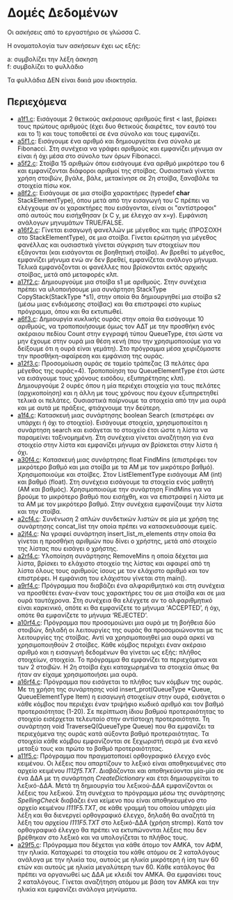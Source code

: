 # Δομές Δεδομένων

Οι ασκήσεις από το εργαστήριο σε γλώσσα C.  

Η ονοματολογία των ασκήσεων έχει ως εξής:

a: συμβολίζει την λέξη άσκηση  
f: συμβολίζει το φυλλάδιο

Τα φυλλάδια ΔΕΝ είναι δικιά μου ιδιοκτησία.

## Περιεχόμενα

* [a1f1.c](./f1/a1f1.c):  Εισάγουμε 2 θετικούς ακέραιους αριθμούς first < last, βρίσκει τους πρώτους αριθμούς (έχει δυο θετικούς διαιρέτες, τον εαυτό του και το 1) και τους τοποθετεί σε ένα σύνολο και τους εμφανίζει.  
* [a5f1.c](./f1/a5f1.c):  Εισάγουμε ένα αριθμό και δημιουργείται ένα σύνολο με Fibonacci. Στη συνέχεια να γράφει αριθμούς και εμφανίζει μήνυμα αν είναι ή όχι μέσα στο σύνολο των όρων Fibonacci.  
* [a5f2.c](./f2/a5f2.c):  Στοίβα 15 αριθμών όπου εισάγουμε ένα αριθμό μικρότερο του 6 και εμφανίζονται διάφοροι αριθμοί της στοίβας. Ουσιαστικά γίνεται χρήση στοιβών, βγάλε, βάλε, μετακίνησε σε 2η στοίβα, ξαναβάλε τα στοιχεία πίσω κοκ.  
* [a8f2.c](./f2/a8f2.c): Εισάγουμε σε μια στοίβα χαρακτήρες (typedef **char** StackElementType), όπου μετά από την εισαγωγή του C πρέπει να ελέγχουμε αν οι χαρακτήρες που εισάγονται, είναι οι "αντίστροφοι" από αυτούς που εισήχθησαν (x C y, με έλεγχο αν x=y). Εμφάνιση ανάλογων μηνυμάτων TRUE/FALSE.   
* [a16f2.c](./f2/a16f2.c):  Γίνεται εισαγωγή φανελλών με μέγεθος και τιμής (ΠΡΟΣΟΧΗ στο StackElementType), σε μια στοίβα. Γίνεται ερώτηση για μέγεθος φανέλλας και ουσιαστικά γίνεται σύγκριση των στοιχείων που εξάγονται (και εισάγονται σε βοηθητική στοίβα). Αν βρεθεί το μέγεθος, εμφανίζει μήνυμα ενώ αν δεν βρεθεί, εμφανίζεται ανάλογο μήνυμα. Τελικά εμφανόζονται οι φανέλλες που βρίσκονται εκτός αρχικής στοίβας, μετά από μεταφορές κλπ.  
* [a17f2.c](./f2/a17f2.c): Δημιουργούμε μια στοίβα s1 με αριθμούς. Στην συνέχεια πρέπει να υλοποιήσουμε μια συνάρτηση StackType CopyStack(StackType *s1), στην οποία θα δημιουργηθεί μια στοίβα s2 (μέσω μιας ενδιάμεσης στοίβας) και θα επιστραφεί στο κυρίως πρόγραμμα, όπου και θα εκτυπωθεί.  
* [a6f3.c](./f3/a6f3.c): Δημιουργία κυκλικής ουράς στην οποία θα εισάγουμε 10 αριθμούς, να τροποποιήσουμε όμως τον ΑΔΤ με την προσθήκη ενός ακέραιου πεδίου Count στην εγγραφή τύπου QueueType, έτσι ώστε να μην έχουμε στην ουρά μια θέση κενή (που την χρησιμοποιούμε για να δείξουμε ότι η ουρά είναι γεμάτη). Στο πρόγραμμα μέσα χειριζόμαστε την προσθήκη-αφαίρεση και εμφάνιση της ουράς.   
* [a12f3.c](./f3/a12f3.c):  Προσομοίωση ουράς σε ταμείο τράπεζας (3 πελάτες άρα μέγεθος της ουράς=4). Τροποποίηση του QueueElementType έτσι ώστε να εισάγουμε τους χρόνους εισόδου, εξυπηρέτησης κλπ). Δημιουργούμε 2 ουρές όπου η μία περιέχει στοιχεία για τους πελάτες (αρχικοποίηση) και η άλλη με τους χρόνους που έχουν εξυπηρετηθεί τελικά οι πελάτες. Ουσιαστικά παίρνουμε τα στοιχεία από την μια ουρά και με αυτά με πράξεις, φτιάχνουμε την δεύτερη.  
* [a1f4.c](./f4/a1f4.c):  Κατασκευή μιας συνάρτησης boolean Search (επιστρέφει αν υπάρχει ή όχι το στοιχείο). Εισάγουμε στοιχεία, χρησιμοποιείται η συνάρτηση search και εισάγεται το στοιχείο έτσι ώστε η λίστα να παραμείνει ταξινομημένη. Στη συνέχεια γίνεται αναζήτηση για ένα στοιχείο στην λίστα και εμφανίζει μήνυμα αν βρίσκεται στην λίστα ή όχι.  
* [a30f4.c](./f4/a30f4.c):  Κατασκευή μιας συνάρτησης float FindMins (επιστρέφει τον μικρότερο βαθμό και μια στοίβα με τα ΑΜ με τον μικρότερο βαθμό). Χρησιμοποιούμε και στοίβες. Στον ListElementType εισάγουμε ΑΜ (int) και βαθμό (float). Στη συνέχεια εισάγουμε τα στοιχεία ενός μαθητή (ΑΜ και βαθμός). Χρησιμοποιούμε την συνάρτηση FindMins για να βρούμε το μικρότερο βαθμό που εισήχθη, και να επιστραφεί η λίστα με τα ΑΜ με τον μικρότερο βαθμό. Στην συνέχεια εμφανίζουμε την λίστα και την στοίβα.  
* [a2cf4.c](./f4/a2cf4.c):  Συνένωση 2 απλών συνδετικών λιστών σε μία με χρήση της συνάρτησης concat_list την οποία πρέπει να κατασκευάσουμε εμείς.  
* [a2jf4.c](./f4/a2jf4.c):  Να γραφεί συνάρτηση insert_list_m_elements στην οποία θα γίνεται η προσθήκη αριθμών που δίνει ο χρήστης, μετά από στοιχείο της λίστας που εισάγει ο χρήστης.  
* [a2rf4.c](./f4/a2rf4.c):  Υλοποίηση συνάρτησης RemoveMins η οποία δέχεται μια λίστα, βρίσκει το ελάχιστο στοιχείο της λίστας και αφαιρεί από τη λίστα όλους τους αριθμούς ίσους με τον ελάχιστο αριθμό και τον επιστρέφει. Η εμφάνιση του ελάχιστου γίνεται στη main().   
* [a9rf4.c](./f4/a9rf4.c):  Πρόγραμμα που διαβάζει ένα αλφαριθμητικό και στη συνέχεια να προσθέτει έναν-έναν τους χαρακτήρες του σε μια στοίβα και σε μια ουρά ταυτόχρονα. Στη συνέχεια θα ελέγχετε αν το αλφαριθμητικό είναι καρκινικό, οπότε κι θα εμφανίζετε το μήνυμα ‘ACCEPTED’, ή όχι, οπότε θα εμφανίζετε το μήνυμα ‘REJECTED’.   
* [a10rf4.c](./f4/a10rf4.c):  Πρόγραμμα που προσομοιώνει μια ουρά με τη βοήθεια δύο στοιβών, δηλαδή οι λειτουργίες της ουράς θα προσομοιώνονται με τις λειτουργίες της στοίβας. Αντί να χρησιμοποιηθεί μια ουρά αρκεί να χρησιμοποιηθούν 2 στοίβες. Κάθε κόμβος περιέχει έναν ακέραιο αριθμό και η εισαγωγή δεδομένων θα γίνεται ως εξής: πλήθος στοιχείων, στοιχεία. Το πρόγραμμα θα εμφανίζει τα περιεχόμενα και των 2 στοιβών. Η 2η στοίβα έχει καταχωρημένα τα στοιχεία όπως θα ήταν αν είχαμε χρησιμοποιήσει μια ουρά.   
* [a16rf4.c](./f4/a16rf4.c):  Πρόγραμμα που εισάγεται το πλήθος των κόμβων της ουράς. Με τη χρήση της συνάρτησης void insert_prot(QueueType *Queue, QueueElementType Item) η εισαγωγή στοιχείων στην ουρά, εισάγεται ο κάθε κόμβος που περιέχει έναν τριψήφιο κωδικό αριθμό και τον βαθμό προτεραιότητας (1-20). Σε περίπτωση ίδιου βαθμού προτεραιότητας το στοιχείο εισέρχεται τελευταίο στην αντίστοιχη προτεραιότητα. Τη συνάρτηση void TraverseQ(QueueType Queue) που θα εμφανίζει τα περιεχόμενα της ουράς κατά αύξοντα βαθμό προτεραιότητας. Τα στοιχεία κάθε κόμβου εμφανίζονται σε ξεχωριστή σειρά με ένα κενό μεταξύ τους και πρώτο το βαθμό προτεραιότητας.   
* [a11f5.c](./f5/a11f5.c):  Πρόγραμμα που πραγματοποιεί ορθογραφικό έλεγχο ενός κειμένου. Οι λέξεις που απαρτίζουν το λεξικό είναι αποθηκευμένες στο αρχείο κειμένου *I112f5.TXT*. Διαβάζονται και αποθηκεύονται μία-μία σε ένα ΔΔΑ με τη συνάρτηση *CreateDictionary* και έτσι δημιουργείται το λεξικό-ΔΔΑ. Μετά τη δημιουργία του λεξικού-ΔΔΑ εμφανίζονται οι λέξεις του λεξικού. Στη συνέχεια το πρόγραμμα μέσω της συνάρτησης *SpellingCheck* διαβάζει ένα κείμενο που είναι αποθηκευμένο στο αρχείο κειμένου *I111F5.TXT*, σε κάθε γραμμή του οποίου υπάρχει μία λέξη και θα διενεργεί ορθογραφικό έλεγχο, δηλαδή θα αναζητά τη λέξη του αρχείου *I111F5.TXT* στο λεξικό-ΔΔΑ (χρήση strcmp). Κατά τον ορθογραφικό έλεγχο θα πρέπει να εκτυπώνονται λέξεις που δεν βρέθηκαν στο λεξικό και να υπολογίζεται το πλήθος τους.   
* [a29f5.c](./f5/a29f5.c):  Πρόγραμμα που δέχεται για κάθε άτομο τον ΑΜΚΑ, τον ΑΦΜ, την ηλικία. Καταχωρεί τα στοιχεία του κάθε ατόμου σε 2 καταλόγους ανάλογα με την ηλικία του, αυτούς με ηλικία μικρότερη ή ίση των 60 ετών και αυτούς με ηλικία μεγαλύτερη των 60. Κάθε κατάλογος θα πρέπει να οργανωθεί ως ΔΔΑ με κλειδί τον ΑΜΚΑ. Θα εμφανίσει τους 2 καταλόγους. Γίνεται αναζήτηση ατόμου με βάση τον ΑΜΚΑ και την ηλικία και εμφανίζει ανάλογα μηνύματα.  
